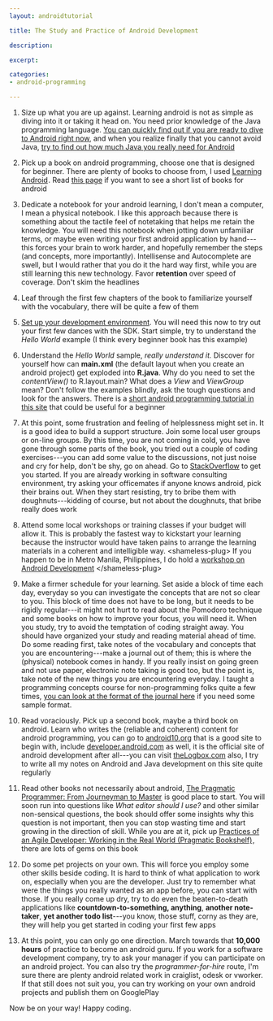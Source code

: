 ```yaml
---
layout: androidtutorial

title: The Study and Practice of Android Development

description: 

excerpt: 

categories:
- android-programming

---
```




1. Size up what you are up against. Learning android is not as simple as diving into it or taking it head on. You need prior knowledge of the Java programming language. <a href="/blog-am-i-ready-for-android-programming/">You can quickly find out if you are ready to dive to Android right now</a>, and when you realize finally that you cannot avoid Java, [try to find out how much Java you really need for Android](/android-java-for-android-development/)

2. Pick up a book on android programming, choose one that is designed for beginner. There are plenty of books to choose from, I used <a href="http://www.amazon.com/gp/product/1449390501/ref=as_li_tf_tl?ie=UTF8&camp=1789&creative=9325&creativeASIN=1449390501&linkCode=as2&tag=thelogboxcom-20">Learning Android</a><img src="http://www.assoc-amazon.com/e/ir?t=thelogboxcom-20&l=as2&o=1&a=1449390501" width="1" height="1" border="0" alt="" style="border:none !important; margin:0px !important;" />. Read [this page](/blog-choosing-books-for-android/) if you want to see a short list of books for android

3. Dedicate a notebook for your android learning, I don't mean a computer, I mean a physical notebook. I like this approach because there is something about the tactile feel of notetaking that helps me retain the knowledge. You will need this notebook when jotting down unfamiliar terms, or maybe even writing your first android application by hand---this forces your brain to work harder, and hopefully remember the steps (and concepts, more importantly). Intellisense and Autocomplete are swell, but I would rather that you do it the hard way first, while you are still learning this new technology. Favor **retention** over speed of coverage. Don't skim the headlines 

4. Leaf through the first few chapters of the book to familiarize yourself with the vocabulary, there will be quite a few of them

5. [Set up your development environment](/installing-android-sdk/). You will need this now to try out your first few dances with the SDK. Start simple, try to understand the *Hello World* example (I think every beginner book has this example)

6. Understand the *Hello World* sample, *really understand it.* Discover for yourself how can **main.xml** (the default layout when you create an android project) get exploded into **R.java**. Why do you need to set the *contentView()* to R.layout.main? What does a *View* and *ViewGroup* mean? Don't follow the examples blindly, ask the tough questions and look for the answers. There is a [short android programming tutorial in this site](/android-programming-tutorial/) that could be useful for a beginner


7. At this point, some frustration and feeling of helplessness might set in. It is a good idea to build a support structure. Join some local user groups or on-line groups. By this time, you are not coming in cold, you have gone through some parts of the book, you tried out a couple of coding exercises---you can add some value to the discussions, not just noise and cry for help, don't be shy, go on ahead. Go to [StackOverflow](http://www.stackoverflow.com) to get you started.
If you are already working in software consulting environment, try asking your officemates if anyone knows android, pick their brains out. When they start resisting, try to bribe them with doughnuts---kidding of course, but not about the doughnuts, that bribe really does work 

8. Attend some local workshops or training classes if your budget will allow it. This is probably the fastest way to kickstart your learning because the instructor would have taken pains to arrange the learning materials in a coherent and intelligible way. \<shameless-plug\> 
If you happen to be in Metro Manila, Philippines, I do hold a [workshop on Android Development](/training-android-programming/)
\</shameless-plug\> 

9. Make a firmer schedule for your learning. Set aside a block of time each day, everyday so you can investigate the concepts that are not so clear to you. This block of time does not have to be long, but it needs to be rigidly regular---it might not hurt to read about the Pomodoro technique and some books on how to improve your focus, you will need it. When you study, try to avoid the temptation of coding straight away. You should have organized your study and reading material ahead of time. Do some reading first, take notes of the vocabulary and concepts that you are encountering---make a journal out of them; this is where the (physical) notebook comes in handy. If you really insist on going green and not use paper, electronic note taking is good too, but the point is, take note of the new things you are encountering everyday. I taught a programming concepts course for non-programming folks quite a few times, [you can look at the format of the journal here](/blog-programming-concepts/) if you need some sample format.

10. Read voraciously. Pick up a second book, maybe a third book on android. Learn who writes the (reliable and coherent) content for android programming, you can go to [android10.org](http://android10.org/index.php/articles) that is a good site to begin with, include [developer.android.com](htttp://developer.android.com) as well, it is the official site of android development after all---you can visit [theLogbox.com](/notes/) also, I try to write all my notes on Android and Java development on this site quite regularly
 
11. Read other books not necessarily about android, <a href="http://www.amazon.com/gp/product/020161622X/ref=as_li_tf_tl?ie=UTF8&camp=1789&creative=9325&creativeASIN=020161622X&linkCode=as2&tag=thelogboxcom-20">The Pragmatic Programmer: From Journeyman to Master</a><img src="http://www.assoc-amazon.com/e/ir?t=thelogboxcom-20&l=as2&o=1&a=020161622X" width="1" height="1" border="0" alt="" style="border:none !important; margin:0px !important;" /> is good place to start. You will soon run into questions like *What editor should I use?* and other similar non-sensical questions, the book should offer some insights why this question is not important, then you can stop wasting time and start growing in the direction of skill. While you are at it, pick up <a href="http://www.amazon.com/gp/product/097451408X/ref=as_li_tf_tl?ie=UTF8&camp=1789&creative=9325&creativeASIN=097451408X&linkCode=as2&tag=thelogboxcom-20">Practices of an Agile Developer: Working in the Real World (Pragmatic Bookshelf)</a><img src="http://www.assoc-amazon.com/e/ir?t=thelogboxcom-20&l=as2&o=1&a=097451408X" width="1" height="1" border="0" alt="" style="border:none !important; margin:0px !important;" />, there are lots of gems on this book

12. Do some pet projects on your own. This will force you employ some other skills beside coding. It is hard to think of what application to work on, especially when you are the developer. Just try to remember what were the things you really wanted as an app before, you can start with those. If you really come up dry, try to do even the beaten-to-death applications like **countdown-to-something, anything**, **another note-taker**, **yet another todo list**---you know, those stuff, corny as they are, they will help you get started in coding your first few apps

13. At this point, you can only go one direction. March towards that **10,000 hours** of practice to become an android guru. If you work for a software development company, try to ask your manager if you can participate on an android project. You can also try the *programmer-for-hire* route, I'm sure there are plenty android related work in craiglist, odesk or vworker. If that still does not suit you, you can try working on your own android projects and publish them on GooglePlay

Now be on your way! Happy coding. 



